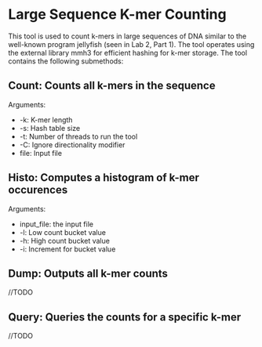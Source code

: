 # Large Sequence K-mer Counting

This tool is used to count k-mers in large sequences of DNA similar to the well-known program jellyfish (seen in Lab 2, Part 1).
The tool operates using the external library mmh3 for efficient hashing for k-mer storage.
The tool contains the following submethods:

## Count: Counts all k-mers in the sequence
Arguments:
 - -k: K-mer length
 - -s: Hash table size
 - -t: Number of threads to run the tool
 - -C: Ignore directionality modifier
 - file: Input file

## Histo: Computes a histogram of k-mer occurences
Arguments:
- input_file: the input file
- -l: Low count bucket value
- -h: High count bucket value
- -i: Increment for bucket value

## Dump: Outputs all k-mer counts
//TODO

## Query: Queries the counts for a specific k-mer
//TODO
